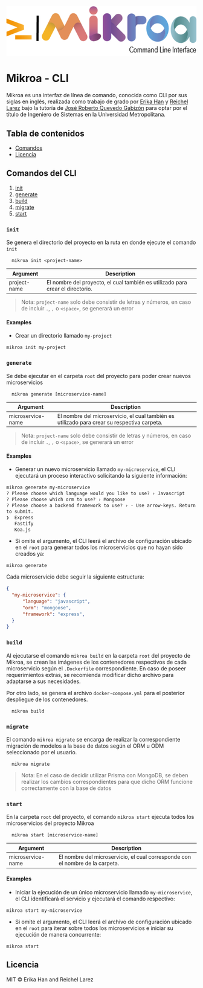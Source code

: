 <img src="./logo.png" alt="Mikroa logo" />

# Mikroa - CLI

Mikroa es una interfaz de línea de comando, conocida como CLI por sus siglas en inglés, realizada como trabajo de grado por [Erika Han](https://github.com/ehan16) y [Reichel Larez](https://github.com/Alexa1904) bajo la tutoría de [José Roberto Quevedo Gabizón](https://github.com/Zoomelectrico) para optar por el título de Ingeniero de Sistemas en la Universidad Metropolitana.

## Tabla de contenidos

- [Comandos](#comandos-del-cli)
- [Licencia](#licencia)

## Comandos del CLI

1. [init](#init)
2. [generate](#generate)
3. [build](#build)
4. [migrate](#migrate)
5. [start](#start)

### `init`

Se genera el directorio del proyecto en la ruta en donde ejecute el comando `init`

```shell
  mikroa init <project-name>
```

| Argument     | Description                                                                    |
| ------------ | ------------------------------------------------------------------------------ |
| project-name | El nombre del proyecto, el cual también es utilizado para crear el directorio. |

> Nota: `project-name` solo debe consistir de letras y números, en caso de incluir `.`, `,` o `<space>`, se generará un error

#### Examples

- Crear un directorio llamado `my-project`

```shell
mikroa init my-project
```

### `generate`

Se debe ejecutar en el carpeta `root` del proyecto para poder crear nuevos microservicios

```shell
  mikroa generate [microservice-name]
```

| Argument          | Description                                                                                 |
| ----------------- | ------------------------------------------------------------------------------------------- |
| microservice-name | El nombre del microservicio, el cual también es utilizado para crear su respectiva carpeta. |

> Nota: `project-name` solo debe consistir de letras y números, en caso de incluir `.`, `,` o `<space>`, se generará un error

#### Examples

- Generar un nuevo microservicio llamado `my-microservice`, el CLI ejecutará un proceso interactivo solicitando la siguiente información:

```shell
mikroa generate my-microservice
? Please choose which language would you like to use? › Javascript
? Please choose which orm to use? › Mongoose
? Please choose a backend framework to use? › - Use arrow-keys. Return to submit.
❯  Express
   Fastify
   Koa.js
```

- Si omite el argumento, el CLI leerá el archivo de configuración ubicado en el `root` para generar todos los microservicios que no hayan sido creados ya:

```shell
mikroa generate
```

Cada microservicio debe seguir la siguiente estructura:

```json:title=config.json
{
  "my-microservice": {
      "language": "javascript",
      "orm": "mongoose",
      "framework": "express",
  }
}
```

### `build`

Al ejecutarse el comando `mikroa build` en la carpeta `root` del proyecto de Mikroa, se crean las imágenes de los contenedores respectivos de cada microservicio según el `.Dockerfile` correspondiente. En caso de poseer requerimientos extras, se recomienda modificar dicho archivo para adaptarse a sus necesidades.

Por otro lado, se genera el archivo `docker-compose.yml` para el posterior despliegue de los contenedores.

```shell
  mikroa build
```

### `migrate`

El comando `mikroa migrate` se encarga de realizar la correspondiente migración de modelos a la base de datos según el ORM u ODM seleccionado por el usuario.

```shell
  mikroa migrate
```

> Nota: En el caso de decidir utilizar Prisma con MongoDB, se deben realizar los cambios correspondientes para que dicho ORM funcione correctamente con la base de datos

### `start`

En la carpeta `root` del proyecto, el comando `mikroa start` ejecuta todos los microservicios del proyecto Mikroa

```shell
  mikroa start [microservice-name]
```

| Argument          | Description                                                                                 |
| ----------------- | ------------------------------------------------------------------------------------------- |
| microservice-name | El nombre del microservicio, el cual corresponde con el nombre de la carpeta. |

#### Examples

- Iniciar la ejecución de un único microservicio llamado `my-microservice`, el CLI identificará el servicio y ejecutará el comando respectivo:

```shell
mikroa start my-microservice
```

- Si omite el argumento, el CLI leerá el archivo de configuración ubicado en el `root` para iterar sobre todos los microservicios e iniciar su ejecución de manera concurrente:

```shell
mikroa start
```

## Licencia

MIT © Erika Han and Reichel Larez
